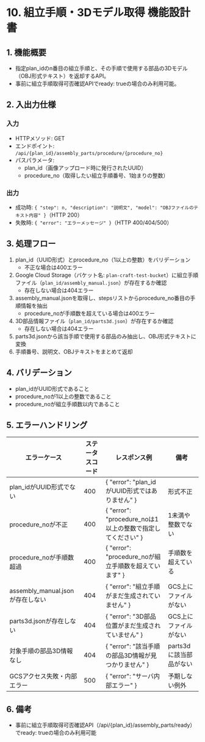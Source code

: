 <!-- filepath: c:\Users\sora1\Desktop\myapp\plan_craft\doc\機能設計\10_組立手順・3Dモデル取得.md -->

# 10. 組立手順・3Dモデル取得 機能設計書

## 1. 機能概要

- 指定plan_idのn番目の組立手順と、その手順で使用する部品の3Dモデル（OBJ形式テキスト）を返却するAPI。
- 事前に組立手順取得可否確認APIでready: trueの場合のみ利用可能。

## 2. 入出力仕様

### 入力

- HTTPメソッド: GET
- エンドポイント: `/api/{plan_id}/assembly_parts/procedure/{procedure_no}`
- パスパラメータ:
  - plan_id（画像アップロード時に発行されたUUID）
  - procedure_no（取得したい組立手順番号、1始まりの整数）

### 出力

- 成功時: `{ "step": n, "description": "説明文", "model": "OBJファイルのテキスト内容" }`（HTTP 200）
- 失敗時: `{ "error": "エラーメッセージ" }`（HTTP 400/404/500）

## 3. 処理フロー

1. plan_id（UUID形式）とprocedure_no（1以上の整数）をバリデーション
   - 不正な場合は400エラー
2. Google Cloud Storage（バケット名: `plan-craft-test-bucket`）に組立手順ファイル（`plan_id/assembly_manual.json`）が存在するか確認
   - 存在しない場合は404エラー
3. assembly_manual.jsonを取得し、stepsリストからprocedure_no番目の手順情報を抽出
   - procedure_noが手順数を超えている場合は400エラー
4. 3D部品情報ファイル（`plan_id/parts3d.json`）が存在するか確認
   - 存在しない場合は404エラー
5. parts3d.jsonから該当手順で使用する部品のみ抽出し、OBJ形式テキストに変換
6. 手順番号、説明文、OBJテキストをまとめて返却

## 4. バリデーション

- plan_idがUUID形式であること
- procedure_noが1以上の整数であること
- procedure_noが組立手順数以内であること

## 5. エラーハンドリング

| エラーケース                | ステータスコード | レスポンス例                                 | 備考                         |
|----------------------------|------------------|---------------------------------------------|------------------------------|
| plan_idがUUID形式でない    | 400              | { "error": "plan_idがUUID形式ではありません" } | 形式不正                     |
| procedure_noが不正         | 400              | { "error": "procedure_noは1以上の整数で指定してください" } | 1未満や整数でない            |
| procedure_noが手順数超過   | 400              | { "error": "procedure_noが組立手順数を超えています" } | 手順数を超えている            |
| assembly_manual.jsonが存在しない | 404         | { "error": "組立手順がまだ生成されていません" } | GCS上にファイルがない         |
| parts3d.jsonが存在しない   | 404              | { "error": "3D部品位置がまだ生成されていません" } | GCS上にファイルがない         |
| 対象手順の部品3D情報なし   | 404              | { "error": "該当手順の部品3D情報が見つかりません" } | parts3dに該当部品がない       |
| GCSアクセス失敗・内部エラー| 500              | { "error": "サーバ内部エラー" }             | 予期しない例外                |

## 6. 備考

- 事前に組立手順取得可否確認API（/api/{plan_id}/assembly_parts/ready）でready: trueの場合のみ利用可能

